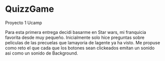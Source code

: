 # QuizzGame
 Proyecto 1 Ucamp
 
 Para esta primera entrega decidi basarme en Star wars, mi franquicia favorita desde muy pequeño.
 Inicialmente solo hice preguntas sobre peliculas de las precuelas que lamayoria de lagente ya ha visto.
 Me propuse como reto el que cada que los botones sean clickeados emitan un sonido asi como un sonido de Background.
 

